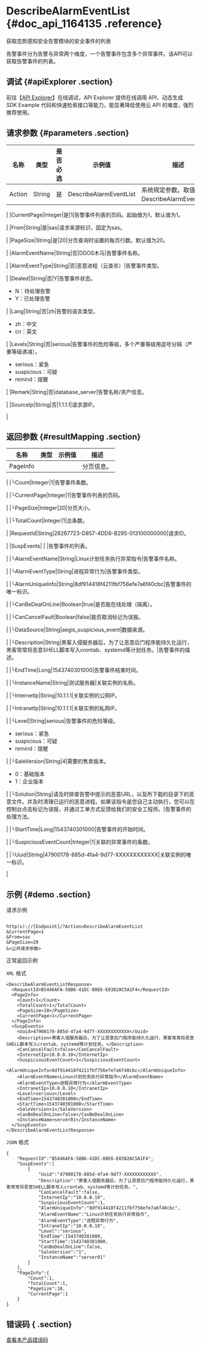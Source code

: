 # DescribeAlarmEventList {#doc_api_1164135 .reference}

获取态势感知安全告警模块的安全事件的列表

告警事件分为告警与异常两个维度，一个告警事件包含多个异常事件。该API可以获取告警事件的列表。

## 调试 {#apiExplorer .section}

前往【[API Explorer](https://api.aliyun.com/#product=Sas&api=DescribeAlarmEventList)】在线调试，API Explorer 提供在线调用 API、动态生成 SDK Example 代码和快速检索接口等能力，能显著降低使用云 API 的难度，强烈推荐使用。

## 请求参数 {#parameters .section}

|名称|类型|是否必选|示例值|描述|
|--|--|----|---|--|
|Action|String|是|DescribeAlarmEventList|系统规定参数。取值：DescribeAlarmEventList。

 |
|CurrentPage|Integer|是|1|告警事件列表的页码。起始值为1，默认值为1。

 |
|From|String|是|sas|请求来源标识，固定为sas。

 |
|PageSize|String|是|20|分页查询时设置的每页行数。默认值为20。

 |
|AlarmEventName|String|否|DDOS木马|告警事件名称。

 |
|AlarmEventType|String|否|恶意进程（云查杀）|告警事件类型。

 |
|Dealed|String|否|Y|告警事件状态。

 -   N：待处理告警
-   Y：已处理告警

 |
|Lang|String|否|zh|告警的语言类型。

 -   zh：中文
-   cn：英文

 |
|Levels|String|否|serious|告警事件的危险等级，多个严重等级用逗号分隔（严重等级递减）。

 -   serious：紧急
-   suspicious：可疑
-   remind：提醒

 |
|Remark|String|否|database\_server|告警名称/资产信息。

 |
|SourceIp|String|否|1.1.1.1|请求源IP。

 |

## 返回参数 {#resultMapping .section}

|名称|类型|示例值|描述|
|--|--|---|--|
|PageInfo| | |分页信息。

 |
|└Count|Integer|1|告警事件条数。

 |
|└CurrentPage|Integer|1|告警事件列表的页码。

 |
|└PageSize|Integer|20|分页大小。

 |
|└TotalCount|Integer|1|总条数。

 |
|RequestId|String|28267723-D857-4DD8-B295-013100000000|请求ID。

 |
|SuspEvents| | |告警事件的列表。

 |
|└AlarmEventName|String|Linux计划任务执行异常指令|告警事件名称。

 |
|└AlarmEventType|String|进程异常行为|告警事件类型。

 |
|└AlarmUniqueInfo|String|8df914418f4211fbf756efe7a6f40cbc|告警事件的唯一标识。

 |
|└CanBeDealOnLine|Boolean|true|是否能在线处理（隔离）。

 |
|└CanCancelFault|Boolean|false|能否取消标记为误报。

 |
|└DataSource|String|aegis\_suspicious\_event|数据来源。

 |
|└Description|String|黑客入侵服务器后，为了让恶意后门程序能持久化运行，黑客常常将恶意SHELL脚本写入crontab、systemd等计划任务。|告警事件的描述。

 |
|└EndTime|Long|1543740301000|告警事件结束时间。

 |
|└InstanceName|String|测试服务器|关联实例的名称。

 |
|└InternetIp|String|10.1.1.1|关联实例的公网IP。

 |
|└IntranetIp|String|10.1.1.1|关联实例的私网IP。

 |
|└Level|String|serious|告警事件的危险等级。

 -   serious：紧急
-   suspicious：可疑
-   remind：提醒

 |
|└SaleVersion|String|4|需要的售卖版本。

 -   0：基础版本
-   1：企业版本

 |
|└Solution|String|请及时排查告警中提示的恶意URL，以及所下载的目录下的恶意文件。并及时清理已运行的恶意进程。如果该指令是您自己主动执行，您可以在控制台点击标记为误报，并通过工单方式反馈给我们的安全工程师。|告警事件的处理方法。

 |
|└StartTime|Long|1543740301000|告警事件的开始时间。

 |
|└SuspiciousEventCount|Integer|1|关联的异常事件的条数。

 |
|└Uuid|String|47900178-885d-4fa4-9d77-XXXXXXXXXXXX|关联实例的唯一标识。

 |

## 示例 {#demo .section}

请求示例

``` {#request_demo}

http(s)://[Endpoint]/?Action=DescribeAlarmEventList
&CurrentPage=1
&From=sas
&PageSize=20
&<公共请求参数>

```

正常返回示例

`XML` 格式

``` {#xml_return_success_demo}
<DescribeAlarmEventListResponse>
  <RequestId>B5446AFA-58B6-41DC-80E6-E0382AC5A1F4</RequestId>
  <PageInfo>
    <Count>1</Count>
    <TotalCount>1</TotalCount>
    <PageSize>10</PageSize>
    <CurrentPage>1</CurrentPage>
  </PageInfo>
  <SuspEvents>
    <Uuid>47900178-885d-4fa4-9d77-XXXXXXXXXXXX</Uuid>
    <Description>黑客入侵服务器后，为了让恶意后门程序能持久化运行，黑客常常将恶意SHELL脚本写入crontab、systemd等计划任务。</Description>
    <CanCancelFault>false</CanCancelFault>
    <InternetIp>10.0.0.10</InternetIp>
    <SuspiciousEventCount>1</SuspiciousEventCount>
    <AlarmUniqueInfo>8df914418f4211fbf756efe7a6f40cbc</AlarmUniqueInfo>
    <AlarmEventName>Linux计划任务执行异常指令</AlarmEventName>
    <AlarmEventType>进程异常行为</AlarmEventType>
    <IntranetIp>10.0.0.10</IntranetIp>
    <Level>serious</Level>
    <EndTime>1543740301000</EndTime>
    <StartTime>1543740301000</StartTime>
    <SaleVersion>1</SaleVersion>
    <CanBeDealOnLine>false</CanBeDealOnLine>
    <InstanceName>server01</InstanceName>
  </SuspEvents>
</DescribeAlarmEventListResponse>

```

`JSON` 格式

``` {#json_return_success_demo}
{
	"RequestId":"B5446AFA-58B6-41DC-80E6-E0382AC5A1F4",
	"SuspEvents":[
		{
			"Uuid":"47900178-885d-4fa4-9d77-XXXXXXXXXXXX",
			"Description":"黑客入侵服务器后，为了让恶意后门程序能持久化运行，黑客常常将恶意SHELL脚本写入crontab、systemd等计划任务。",
			"CanCancelFault":false,
			"InternetIp":"10.0.0.10",
			"SuspiciousEventCount":1,
			"AlarmUniqueInfo":"8df914418f4211fbf756efe7a6f40cbc",
			"AlarmEventName":"Linux计划任务执行异常指令",
			"AlarmEventType":"进程异常行为",
			"IntranetIp":"10.0.0.10",
			"Level":"serious",
			"EndTime":1543740301000,
			"StartTime":1543740301000,
			"CanBeDealOnLine":false,
			"SaleVersion":"1",
			"InstanceName":"server01"
		}
	],
	"PageInfo":{
		"Count":1,
		"TotalCount":1,
		"PageSize":10,
		"CurrentPage":1
	}
}
```

## 错误码 { .section}

[查看本产品错误码](https://error-center.aliyun.com/status/product/Sas)

